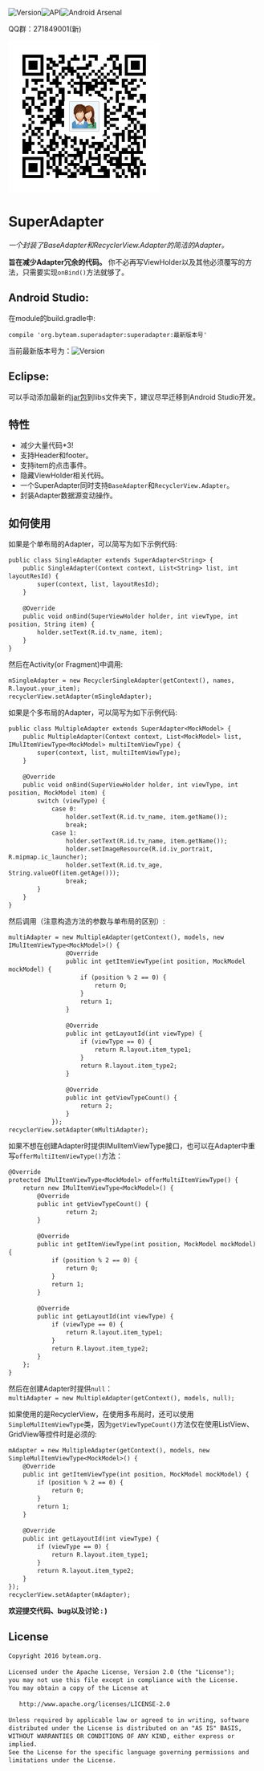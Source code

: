 ![Version](https://api.bintray.com/packages/chenenyu/maven/SuperAdapter/images/download.svg)![API](https://img.shields.io/badge/API-9%2B-orange.svg)![Android Arsenal](https://img.shields.io/badge/Android%20Arsenal-SuperAdapter-brightgreen.svg?style=flat)

QQ群：271849001(新)

![QQ群二维码](img/qq_qun.png)
# SuperAdapter
*一个封装了BaseAdapter和RecyclerView.Adapter的简洁的Adapter。*

**旨在减少Adapter冗余的代码。** 你不必再写ViewHolder以及其他必须覆写的方法，只需要实现`onBind()`方法就够了。  

## Android Studio:

在module的build.gradle中:

`compile 'org.byteam.superadapter:superadapter:最新版本号'`

当前最新版本号为：![Version](https://api.bintray.com/packages/chenenyu/maven/SuperAdapter/images/download.svg)

## Eclipse:
可以手动添加最新的[jar包](https://github.com/chenenyu/SuperAdapter/releases)到libs文件夹下，建议尽早迁移到Android Studio开发。
## 特性
* 减少大量代码*3!
* 支持Header和footer。
* 支持item的点击事件。
* 隐藏ViewHolder相关代码。
* 一个SuperAdapter同时支持`BaseAdapter`和`RecyclerView.Adapter`。
* 封装Adapter数据源变动操作。

## 如何使用

如果是个单布局的Adapter，可以简写为如下示例代码:  

```
public class SingleAdapter extends SuperAdapter<String> {
	public SingleAdapter(Context context, List<String> list, int layoutResId) {
		super(context, list, layoutResId);
	}

	@Override
	public void onBind(SuperViewHolder holder, int viewType, int position, String item) {
		holder.setText(R.id.tv_name, item);
	}
}
```

然后在Activity(or Fragment)中调用:  

```
mSingleAdapter = new RecyclerSingleAdapter(getContext(), names, R.layout.your_item);  
recyclerView.setAdapter(mSingleAdapter);
```
如果是个多布局的Adapter，可以简写为如下示例代码:  

```
public class MultipleAdapter extends SuperAdapter<MockModel> {
	public MultipleAdapter(Context context, List<MockModel> list, IMulItemViewType<MockModel> multiItemViewType) {
		super(context, list, multiItemViewType);
	}

	@Override
	public void onBind(SuperViewHolder holder, int viewType, int position, MockModel item) {
		switch (viewType) {
			case 0:
				holder.setText(R.id.tv_name, item.getName());
				break;
			case 1:
				holder.setText(R.id.tv_name, item.getName());
				holder.setImageResource(R.id.iv_portrait, R.mipmap.ic_launcher);
				holder.setText(R.id.tv_age, String.valueOf(item.getAge()));
				break;
		}
	}
}
```

然后调用（注意构造方法的参数与单布局的区别）:  

```
multiAdapter = new MultipleAdapter(getContext(), models, new IMulItemViewType<MockModel>() {
				@Override
				public int getItemViewType(int position, MockModel mockModel) {
					if (position % 2 == 0) {
						return 0;
					}
					return 1;
				}

				@Override
				public int getLayoutId(int viewType) {
					if (viewType == 0) {
						return R.layout.item_type1;
					}
					return R.layout.item_type2;
				}

				@Override
				public int getViewTypeCount() {
					return 2;
				}
			});
recyclerView.setAdapter(mMultiAdapter);
```

如果不想在创建Adapter时提供IMulItemViewType接口，也可以在Adapter中重写`offerMultiItemViewType()`方法：  

```
@Override
protected IMulItemViewType<MockModel> offerMultiItemViewType() {
	return new IMulItemViewType<MockModel>() {
		@Override
		public int getViewTypeCount() {
				return 2;
		}

		@Override
		public int getItemViewType(int position, MockModel mockModel) {
			if (position % 2 == 0) {
				return 0;
			}
			return 1;
		}

		@Override
		public int getLayoutId(int viewType) {
			if (viewType == 0) {
				return R.layout.item_type1;
			}
			return R.layout.item_type2;
		}
	};
}
```

然后在创建Adapter时提供`null`：  
`multiAdapter = new MultipleAdapter(getContext(), models, null);`  

如果使用的是RecyclerView，在使用多布局时，还可以使用`SimpleMulItemViewType`类，因为`getViewTypeCount()`方法仅在使用ListView、GridView等控件时是必须的: 

```
mAdapter = new MultipleAdapter(getContext(), models, new SimpleMulItemViewType<MockModel>() {
	@Override
	public int getItemViewType(int position, MockModel mockModel) {
		if (position % 2 == 0) {
			return 0;
		}
		return 1;
	}

	@Override
	public int getLayoutId(int viewType) {
		if (viewType == 0) {
			return R.layout.item_type1;
		}
		return R.layout.item_type2;
	}
});
recyclerView.setAdapter(mAdapter);
```


**欢迎提交代码、bug以及讨论  : )**

## License

```
Copyright 2016 byteam.org.

Licensed under the Apache License, Version 2.0 (the "License");
you may not use this file except in compliance with the License.
You may obtain a copy of the License at

   http://www.apache.org/licenses/LICENSE-2.0

Unless required by applicable law or agreed to in writing, software
distributed under the License is distributed on an "AS IS" BASIS,
WITHOUT WARRANTIES OR CONDITIONS OF ANY KIND, either express or implied.
See the License for the specific language governing permissions and
limitations under the License.
```

